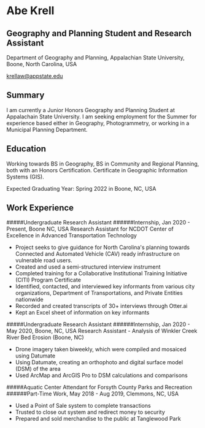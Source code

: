 Abe Krell
==========
Geography and Planning Student and Research Assistant
--------
Department of Geography and Planning, Appalachian State University, Boone, North Carolina, USA

krellaw@appstate.edu

Summary
---
I am currently a Junior Honors Geography and Planning Student at Appalachain State University.  I am seeking employment for the Summer for experience based either in Geography, Photogrammetry, or working in a Municipal Planning Department.

Education
---
Working towards BS in Geography, BS in Community and Regional Planning, both with an Honors Certification. Certificate in Geographic Information Systems (GIS).

Expected Graduating Year: Spring 2022 in Boone, NC, USA

Work Experience
----

#####Undergraduate Research Assistant
######Internship, Jan 2020 - Present, Boone NC, USA
Research Assistant for NCDOT Center of Excellence in Advanced Transportation Technology
* Project seeks to give guidance for North Carolina's planning towards Connected and Automated Vehicle (CAV) ready infrastructure on vulnerable road users.
* Created and used a semi-structured interview instrument
* Completed training for a Collaborative Institutional Training Initiative (CITI) Program Certificate
* Identified, contacted, and interviewed key informants from various city organizations, Department of Transportations, and Private Entities nationwide
* Recorded and created transcripts of 30+ interviews through Otter.ai
* Kept an Excel sheet of information on key informants

#####Undergraduate Research Assistant
######Internship, Jan 2020 - May 2020, Boone, NC, USA
Research Assistant - Analysis of Winkler Creek River Bed Erosion (Boone, NC)
* Drone imagery taken biweekly, which were compiled and mosaiced using Datumate
* Using Datumate, creating an orthophoto and digital surface model (DSM) of the area
* Used ArcMap and ArcGIS Pro to DSM calculations and comparisons

#####Aquatic Center Attendant for Forsyth County Parks and Recreation
######Part-Time Work, May 2018 - Aug 2019, Clemmons, NC, USA
* Used a Point of Sale system to complete transactions
* Trusted to close out system and redirect money to security
* Prepared and sold merchandise to the public at Tanglewood Park
